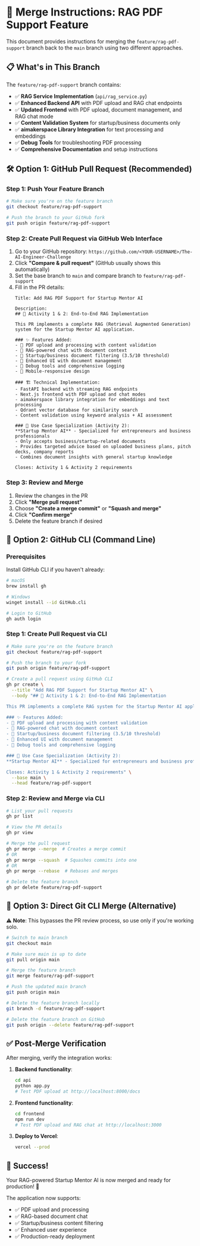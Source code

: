 # 🚀 Merge Instructions: RAG PDF Support Feature

This document provides instructions for merging the `feature/rag-pdf-support` branch back to the `main` branch using two different approaches.

## 📋 What's in This Branch

The `feature/rag-pdf-support` branch contains:

- ✅ **RAG Service Implementation** (`api/rag_service.py`)
- ✅ **Enhanced Backend API** with PDF upload and RAG chat endpoints
- ✅ **Updated Frontend** with PDF upload, document management, and RAG chat mode
- ✅ **Content Validation System** for startup/business documents only
- ✅ **aimakerspace Library Integration** for text processing and embeddings
- ✅ **Debug Tools** for troubleshooting PDF processing
- ✅ **Comprehensive Documentation** and setup instructions

## 🛠️ Option 1: GitHub Pull Request (Recommended)

### Step 1: Push Your Feature Branch
```bash
# Make sure you're on the feature branch
git checkout feature/rag-pdf-support

# Push the branch to your GitHub fork
git push origin feature/rag-pdf-support
```

### Step 2: Create Pull Request via GitHub Web Interface
1. Go to your GitHub repository: `https://github.com/<YOUR-USERNAME>/The-AI-Engineer-Challenge`
2. Click **"Compare & pull request"** (GitHub usually shows this automatically)
3. Set the base branch to `main` and compare branch to `feature/rag-pdf-support`
4. Fill in the PR details:
   ```
   Title: Add RAG PDF Support for Startup Mentor AI
   
   Description:
   ## 🎯 Activity 1 & 2: End-to-End RAG Implementation
   
   This PR implements a complete RAG (Retrieval Augmented Generation) system for the Startup Mentor AI application.
   
   ### ✨ Features Added:
   - 📄 PDF upload and processing with content validation
   - 🧠 RAG-powered chat with document context
   - 🎯 Startup/business document filtering (3.5/10 threshold)
   - 🎨 Enhanced UI with document management
   - 🔧 Debug tools and comprehensive logging
   - 📱 Mobile-responsive design
   
   ### 🏗️ Technical Implementation:
   - FastAPI backend with streaming RAG endpoints
   - Next.js frontend with PDF upload and chat modes
   - aimakerspace library integration for embeddings and text processing
   - Qdrant vector database for similarity search
   - Content validation using keyword analysis + AI assessment
   
   ### 🎯 Use Case Specialization (Activity 2):
   **Startup Mentor AI** - Specialized for entrepreneurs and business professionals
   - Only accepts business/startup-related documents
   - Provides targeted advice based on uploaded business plans, pitch decks, company reports
   - Combines document insights with general startup knowledge
   
   Closes: Activity 1 & Activity 2 requirements
   ```

### Step 3: Review and Merge
1. Review the changes in the PR
2. Click **"Merge pull request"**
3. Choose **"Create a merge commit"** or **"Squash and merge"** 
4. Click **"Confirm merge"**
5. Delete the feature branch if desired

## 🔧 Option 2: GitHub CLI (Command Line)

### Prerequisites
Install GitHub CLI if you haven't already:
```bash
# macOS
brew install gh

# Windows
winget install --id GitHub.cli

# Login to GitHub
gh auth login
```

### Step 1: Create Pull Request via CLI
```bash
# Make sure you're on the feature branch
git checkout feature/rag-pdf-support

# Push the branch to your fork
git push origin feature/rag-pdf-support

# Create a pull request using GitHub CLI
gh pr create \
  --title "Add RAG PDF Support for Startup Mentor AI" \
  --body "## 🎯 Activity 1 & 2: End-to-End RAG Implementation

This PR implements a complete RAG system for the Startup Mentor AI application.

### ✨ Features Added:
- 📄 PDF upload and processing with content validation  
- 🧠 RAG-powered chat with document context
- 🎯 Startup/business document filtering (3.5/10 threshold)
- 🎨 Enhanced UI with document management
- 🔧 Debug tools and comprehensive logging

### 🎯 Use Case Specialization (Activity 2):
**Startup Mentor AI** - Specialized for entrepreneurs and business professionals

Closes: Activity 1 & Activity 2 requirements" \
  --base main \
  --head feature/rag-pdf-support
```

### Step 2: Review and Merge via CLI
```bash
# List your pull requests
gh pr list

# View the PR details
gh pr view

# Merge the pull request
gh pr merge --merge  # Creates a merge commit
# OR
gh pr merge --squash  # Squashes commits into one
# OR  
gh pr merge --rebase  # Rebases and merges

# Delete the feature branch
gh pr delete feature/rag-pdf-support
```

## 🧹 Option 3: Direct Git CLI Merge (Alternative)

⚠️ **Note**: This bypasses the PR review process, so use only if you're working solo.

```bash
# Switch to main branch
git checkout main

# Make sure main is up to date
git pull origin main

# Merge the feature branch
git merge feature/rag-pdf-support

# Push the updated main branch
git push origin main

# Delete the feature branch locally
git branch -d feature/rag-pdf-support

# Delete the feature branch on GitHub
git push origin --delete feature/rag-pdf-support
```

## ✅ Post-Merge Verification

After merging, verify the integration works:

1. **Backend functionality**:
   ```bash
   cd api
   python app.py
   # Test PDF upload at http://localhost:8000/docs
   ```

2. **Frontend functionality**:
   ```bash
   cd frontend  
   npm run dev
   # Test PDF upload and RAG chat at http://localhost:3000
   ```

3. **Deploy to Vercel**:
   ```bash
   vercel --prod
   ```

## 🎉 Success!

Your RAG-powered Startup Mentor AI is now merged and ready for production! 🚀

The application now supports:
- ✅ PDF upload and processing
- ✅ RAG-based document chat  
- ✅ Startup/business content filtering
- ✅ Enhanced user experience
- ✅ Production-ready deployment 